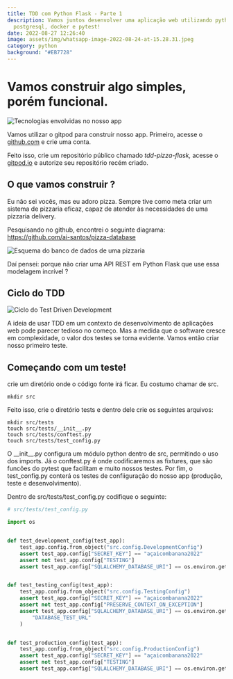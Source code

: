 ```yaml
---
title: TDD com Python Flask - Parte 1
description: Vamos juntos desenvolver uma aplicação web utilizando python,
  postgresql, docker e pytest!
date: 2022-08-27 12:26:40
image: assets/img/whatsapp-image-2022-08-24-at-15.28.31.jpeg
category: python
background: "#EB7728"
---
```

# Vamos construir algo simples, porém funcional.

![Tecnologias envolvidas no nosso app](assets/img/whatsapp-image-2022-08-24-at-15.28.31.jpeg "Tecnologias envolvidas em nosso app")

Vamos utilizar o gitpod para construir nosso app. Primeiro, acesse o [github.com](github.com) e crie uma conta.

Feito isso, crie um repositório público chamado *tdd-pizza-flask,* acesse o[ gitpod.io](https://gitpod.io) e autorize seu repositório recém criado. 

## O que vamos construir ?

Eu não sei vocês, mas eu adoro pizza. Sempre tive como meta criar um sistema de pizzaria eficaz, capaz de atender às necessidades de uma pizzaria delivery.

Pesquisando no github, encontrei o seguinte diagrama: <https://github.com/ai-santos/pizza-database>

![Esquema do banco de dados de uma pizzaria](assets/img/pizzadb-schema-2.png "Esquema do banco de dados de uma pizzaria")

Daí pensei: porque não criar uma API REST em Python Flask que use essa modelagem incrível ? 

## Ciclo do TDD

![Ciclo do Test Driven Development](assets/img/img-tdd.png "Ciclo do TDD")

A ideia de usar TDD em um contexto de desenvolvimento de aplicações web pode parecer tedioso no começo. Mas a medida que o software cresce em complexidade, o valor dos testes se torna evidente. Vamos então criar nosso primeiro teste.



## Começando com um teste!

crie um diretório onde o código fonte irá ficar. Eu costumo chamar de src.

```shell
mkdir src
```

Feito isso, crie o diretório tests e dentro dele crie os seguintes arquivos:

```shell
mkdir src/tests
touch src/tests/__init__.py 
touch src/tests/conftest.py  
touch src/tests/test_config.py
```

O \_\_init\_\_.py configura um módulo python dentro de src, permitindo o uso dos imports. Já o conftest.py é onde codificaremos as fixtures, que são funcões do pytest que facilitam e muito nossos testes. Por fim, o test_config.py conterá os testes de confiiguração do nosso app (produção, teste e desenvolvimento).

Dentro de src/tests/test_config.py codifique o seguinte:

```python
# src/tests/test_config.py

import os


def test_development_config(test_app):
    test_app.config.from_object("src.config.DevelopmentConfig")
    assert test_app.config["SECRET_KEY"] == "açaicombanana2022"
    assert not test_app.config["TESTING"]
    assert test_app.config["SQLALCHEMY_DATABASE_URI"] == os.environ.get("DATABASE_URL")


def test_testing_config(test_app):
    test_app.config.from_object("src.config.TestingConfig")
    assert test_app.config["SECRET_KEY"] == "açaicombanana2022"
    assert not test_app.config["PRESERVE_CONTEXT_ON_EXCEPTION"]
    assert test_app.config["SQLALCHEMY_DATABASE_URI"] == os.environ.get(
        "DATABASE_TEST_URL"
    )


def test_production_config(test_app):
    test_app.config.from_object("src.config.ProductionConfig")
    assert test_app.config["SECRET_KEY"] == "açaicombanana2022"
    assert not test_app.config["TESTING"]
    assert test_app.config["SQLALCHEMY_DATABASE_URI"] == os.environ.get("DATABASE_URL")
```